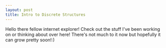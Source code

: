 ```yaml
---
layout: post
title: Intro to Discrete Structures
---
```


Hello there fellow internet explorer!  Check out the stuff I've been working on or thinking about over here!  There's not much to it now but hopefully it can grow pretty soon!:)
